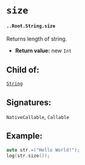 # `size`

#### `..Root.String.size`

Returns length of string.

* **Return value:** new `Int`

## Child of:

[`String`](docs..Root.String.md)

## Signatures:

`NativeCallable`, `Callable`

## Example:

```c
auto str.=("Hello World!");
log(str.size());
```